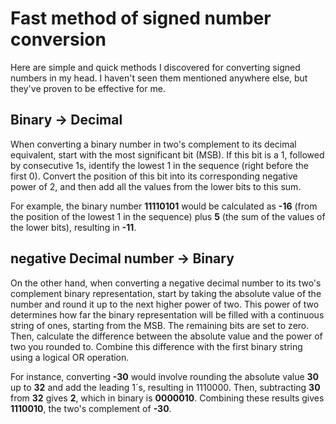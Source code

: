 # Fast method of signed number conversion
Here are simple and quick methods I discovered for converting signed numbers in my head. 
I haven't seen them mentioned anywhere else, but they've proven to be effective for me.

## Binary -> Decimal
When converting a binary number in two's complement to its decimal equivalent, start with the most significant bit (MSB). 
If this bit is a 1, followed by consecutive 1s, identify the lowest 1 in the sequence (right before the first 0). 
Convert the position of this bit into its corresponding negative power of 2, and then add all the values from the lower bits to this sum. 

For example, the binary number **11110101** would be calculated as **-16** (from the position of the lowest 1 in the sequence) plus **5** (the sum of the values of the lower bits), resulting in **-11**.

## negative Decimal number -> Binary
On the other hand, when converting a negative decimal number to its two's complement binary representation, 
start by taking the absolute value of the number and round it up to the next higher power of two. 
This power of two determines how far the binary representation will be filled with a continuous string of ones, starting from the MSB. 
The remaining bits are set to zero. Then, calculate the difference between the absolute value and the power of two you rounded to. 
Combine this difference with the first binary string using a logical OR operation. 

For instance, converting **-30** would involve rounding the absolute value **30** up to **32** and add the leading 1´s, resulting in 1110000. 
Then, subtracting **30** from **32** gives **2**, which in binary is **0000010**. Combining these results gives **1110010**, the two's complement of **-30**.
